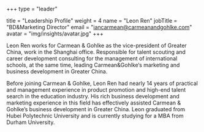 +++
type = "leader"

title = "Leadership Profile"
weight = 4
name = "Leon Ren"
jobTitle = "BD&Marketing Director"
email = "iancarmean@carmeanandgohlke.com"
avatar = "img/insights/avatar.jpg"
+++

Leon Ren works for Carmean & Gohlke as the vice-president of Greater China, work in the Shanghai office. Responsible for talent scouting and career development consulting for the management of international schools, at the same time, leading Carmean&Gohlke‘s marketing and business development in Greater China.

Before joining Carmean & Gohlke, Leon Ren had nearly 14 years of practical and management experience in product promotion and high-end talent search in the education industry. His rich business development and marketing experience in this field has effectively assisted Carmean & Gohlke’s business development in Greater China. Leon graduated from Hubei Polytechnic University and is currently studying for a MBA from Durham University.
